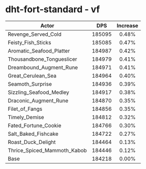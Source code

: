 # dht-fort-standard - vf
| Actor | DPS | Increase |
|---|:---:|:---:|
|Revenge_Served_Cold|185095|0.48%|
|Feisty_Fish_Sticks|185085|0.47%|
|Aromatic_Seafood_Platter|184987|0.42%|
|Thousandbone_Tongueslicer|184979|0.41%|
|Dreambound_Augment_Rune|184971|0.41%|
|Great_Cerulean_Sea|184964|0.40%|
|Seamoth_Surprise|184936|0.39%|
|Sizzling_Seafood_Medley|184917|0.38%|
|Draconic_Augment_Rune|184870|0.35%|
|Filet_of_Fangs|184856|0.35%|
|Timely_Demise|184812|0.32%|
|Fated_Fortune_Cookie|184766|0.30%|
|Salt_Baked_Fishcake|184722|0.27%|
|Roast_Duck_Delight|184464|0.13%|
|Thrice_Spiced_Mammoth_Kabob|184446|0.12%|
|Base|184218|0.00%|
